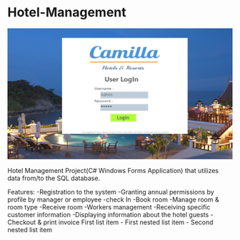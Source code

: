 # Hotel-Management

<img src="https://raw.githubusercontent.com/Rosiee7/Hotel-Management/main/Hotel%20Management/Screenshot1.png"/>


Hotel Management Project(C# Windows Forms Application) that utilizes data from/to the SQL database.

Features:
-Registration to the system
-Granting annual permissions by profile by manager or employee
-check In
-Book room
-Manage room & room type
-Receive room
-Workers management
-Receiving specific customer information
-Displaying information about the hotel guests
-Checkout & print invoice
 First list item
     - First nested list item
       - Second nested list item
